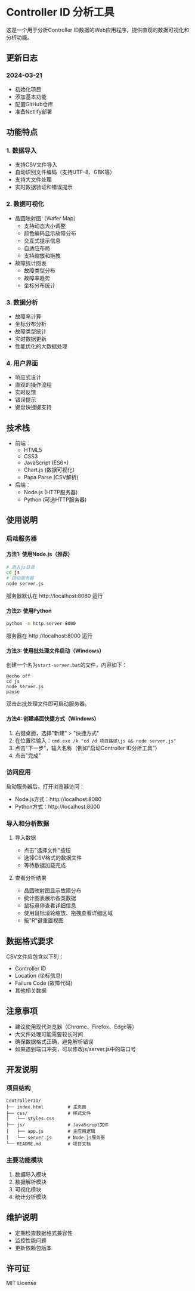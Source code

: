 # Controller ID 分析工具

这是一个用于分析Controller ID数据的Web应用程序，提供直观的数据可视化和分析功能。

## 更新日志

### 2024-03-21
- 初始化项目
- 添加基本功能
- 配置GitHub仓库
- 准备Netlify部署

## 功能特点

### 1. 数据导入
- 支持CSV文件导入
- 自动识别文件编码（支持UTF-8、GBK等）
- 支持大文件处理
- 实时数据验证和错误提示

### 2. 数据可视化
- 晶圆映射图（Wafer Map）
  - 支持动态大小调整
  - 颜色编码显示故障分布
  - 交互式提示信息
  - 自适应布局
  - 支持缩放和拖拽
- 故障统计图表
  - 故障类型分布
  - 故障率趋势
  - 坐标分布统计

### 3. 数据分析
- 故障率计算
- 坐标分布分析
- 故障类型统计
- 实时数据更新
- 性能优化的大数据处理

### 4. 用户界面
- 响应式设计
- 直观的操作流程
- 实时反馈
- 错误提示
- 键盘快捷键支持

## 技术栈

- 前端：
  - HTML5
  - CSS3
  - JavaScript (ES6+)
  - Chart.js (数据可视化)
  - Papa Parse (CSV解析)
- 后端：
  - Node.js (HTTP服务器)
  - Python (可选HTTP服务器)

## 使用说明

### 启动服务器

#### 方法1: 使用Node.js（推荐）
```bash
# 进入js目录
cd js
# 启动服务器
node server.js
```
服务器默认在 http://localhost:8080 运行

#### 方法2: 使用Python
```bash
python -m http.server 8000
```
服务器在 http://localhost:8000 运行

#### 方法3: 使用批处理文件启动（Windows）
创建一个名为`start-server.bat`的文件，内容如下：
```batch
@echo off
cd js
node server.js
pause
```
双击此批处理文件即可启动服务器。

#### 方法4: 创建桌面快捷方式（Windows）
1. 右键桌面，选择"新建" > "快捷方式"
2. 在位置栏输入：`cmd.exe /k "cd /d 项目路径\js && node server.js"`
3. 点击"下一步"，输入名称（例如"启动Controller ID分析工具"）
4. 点击"完成"

### 访问应用

启动服务器后，打开浏览器访问：
- Node.js方式：http://localhost:8080
- Python方式：http://localhost:8000

### 导入和分析数据

1. 导入数据
   - 点击"选择文件"按钮
   - 选择CSV格式的数据文件
   - 等待数据加载完成

2. 查看分析结果
   - 晶圆映射图显示故障分布
   - 统计图表展示各类数据
   - 鼠标悬停查看详细信息
   - 使用鼠标滚轮缩放、拖拽查看详细区域
   - 按"R"键重置视图

## 数据格式要求

CSV文件应包含以下列：
- Controller ID
- Location (坐标信息)
- Failure Code (故障代码)
- 其他相关数据

## 注意事项

- 建议使用现代浏览器（Chrome、Firefox、Edge等）
- 大文件处理可能需要较长时间
- 确保数据格式正确，避免解析错误
- 如果遇到端口冲突，可以修改js/server.js中的端口号

## 开发说明

### 项目结构
```
ControllerID/
├── index.html         # 主页面
├── css/               # 样式文件
│   └── styles.css
├── js/                # JavaScript文件
│   ├── app.js         # 主应用逻辑
│   └── server.js      # Node.js服务器
└── README.md          # 项目文档
```

### 主要功能模块
1. 数据导入模块
2. 数据解析模块
3. 可视化模块
4. 统计分析模块

## 维护说明

- 定期检查数据格式兼容性
- 监控性能问题
- 更新依赖包版本

## 许可证

MIT License 